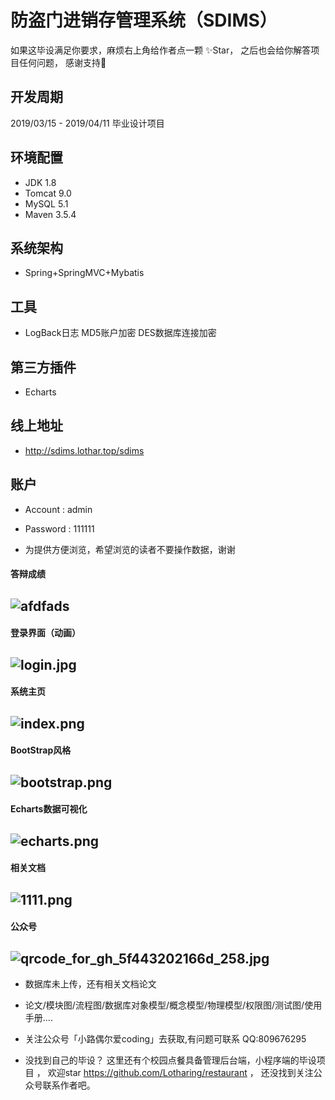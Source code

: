 # 防盗门进销存管理系统（SDIMS）

如果这毕设满足你要求，麻烦右上角给作者点一颗 ✨Star， 之后也会给你解答项目任何问题， 感谢支持🙏 

## 开发周期

2019/03/15 - 2019/04/11 毕业设计项目

## 环境配置

- JDK 1.8
- Tomcat 9.0
- MySQL 5.1
- Maven 3.5.4

## 系统架构

- Spring+SpringMVC+Mybatis

## 工具

- LogBack日志 MD5账户加密 DES数据库连接加密

## 第三方插件

- Echarts

## 线上地址

- http://sdims.lothar.top/sdims

## 账户

- Account : admin

- Password : 111111

- 为提供方便浏览，希望浏览的读者不要操作数据，谢谢

#### 答辩成绩
## ![afdfads](https://i.loli.net/2019/08/16/IvH6wBsEmzJp3j9.png)

#### 登录界面（动画）
## ![login.jpg](https://i.loli.net/2019/08/16/jwGcMBOz9C5US8A.png)

#### 系统主页
## ![index.png](https://i.loli.net/2019/08/16/MoP9VOtA18sQNEH.png)

#### BootStrap风格
## ![bootstrap.png](https://i.loli.net/2019/08/16/lLf8Ov1hBpZFPSY.png)

#### Echarts数据可视化
## ![echarts.png](https://i.loli.net/2019/08/16/PRnlz5JFGbfUC9e.png)

#### 相关文档
## ![1111.png](https://i.loli.net/2020/01/27/OwK5X3dQMrl6kus.png)

#### 公众号
## ![qrcode_for_gh_5f443202166d_258.jpg](https://i.loli.net/2020/12/01/lj1hcxsaUBECZfN.jpg)

* 数据库未上传，还有相关文档论文

* 论文/模块图/流程图/数据库对象模型/概念模型/物理模型/权限图/测试图/使用手册....  

* 关注公众号「小路偶尔爱coding」去获取,有问题可联系 QQ:809676295


* 没找到自己的毕设？ 这里还有个校园点餐具备管理后台端，小程序端的毕设项目 ， 欢迎star  https://github.com/Lotharing/restaurant ， 还没找到关注公众号联系作者吧。
